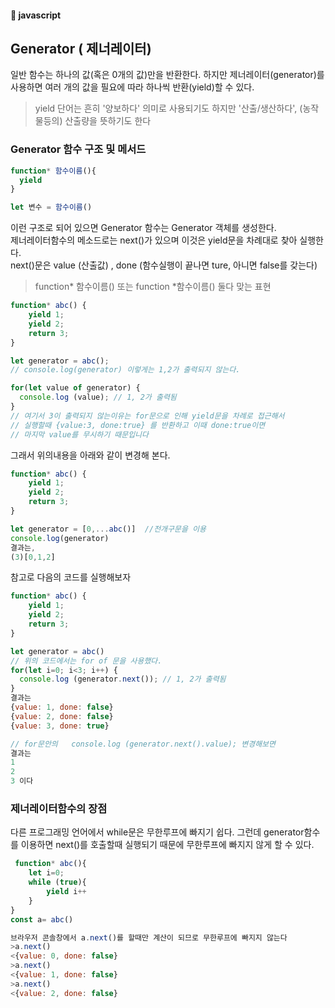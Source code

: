 #### :peach: javascript


## Generator ( 제너레이터)
일반 함수는 하나의 값(혹은 0개의 값)만을 반환한다. 
하지만 제너레이터(generator)를 사용하면 여러 개의 값을 필요에 따라 하나씩 반환(yield)할 수 있다.   
> yield 단어는 흔히 '양보하다' 의미로 사용되기도 하지만 '산출/생산하다', (농작물등의) 산출량을 뜻하기도 한다   

### Generator 함수 구조 및 메서드
```js
function* 함수이름(){
  yield
}

let 변수 = 함수이름() 
```
이런 구조로 되어 있으면 Generator 함수는 Generator 객체를 생성한다.    
제너레이터함수의 메소드로는 next()가 있으며 이것은 yield문을 차례대로 찾아 실행한다.  
next()문은 value (산출값) , done (함수실행이 끝나면 ture, 아니면 false를 갖는다)  

> function* 함수이름() 또는 function *함수이름() 둘다 맞는 표현   

```js
function* abc() {
    yield 1;
    yield 2;
    return 3;
}

let generator = abc();
// console.log(generator) 이렇게는 1,2가 출력되지 않는다. 

for(let value of generator) {
  console.log (value); // 1, 2가 출력됨
}
// 여기서 3이 출력되지 않는이유는 for문으로 인해 yield문을 차례로 접근해서
// 실행할때 {value:3, done:true} 를 반환하고 이때 done:true이면
// 마지막 value를 무시하기 때문입니다 
```
그래서 위의내용을 아래와 같이 변경해 본다. 
```js
function* abc() {
    yield 1;
    yield 2;
    return 3;
}

let generator = [0,...abc()]  //전개구문을 이용
console.log(generator)
결과는,
(3)[0,1,2] 
```   
참고로 다음의 코드를 실행해보자   


```js
function* abc() {
    yield 1;
    yield 2;
    return 3;
}

let generator = abc()
// 위의 코드에서는 for of 문을 사용했다. 
for(let i=0; i<3; i++) {
  console.log (generator.next()); // 1, 2가 출력됨
}
결과는
{value: 1, done: false}
{value: 2, done: false}
{value: 3, done: true}

// for문안의   console.log (generator.next().value); 변경해보면
결과는
1
2
3 이다 
```

### 제너레이터함수의 장점
다른 프로그래밍 언어에서 while문은 무한루프에 빠지기 쉽다. 그런데 generator함수를 이용하면 next()를 호출할때 실행되기 때문에 무한루프에 빠지지 않게 할 수 있다. 

```js
 function* abc(){
    let i=0;
    while (true){
        yield i++
    }
}
const a= abc()

브라우저 콘솔창에서 a.next()를 할때만 계산이 되므로 무한루프에 빠지지 않는다
>a.next()
<{value: 0, done: false}
>a.next()
<{value: 1, done: false}
>a.next()
<{value: 2, done: false}
```






